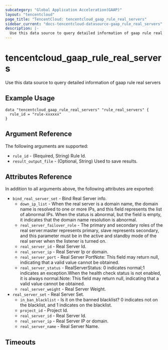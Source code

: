 ```yaml
---
subcategory: "Global Application Acceleration(GAAP)"
layout: "tencentcloud"
page_title: "TencentCloud: tencentcloud_gaap_rule_real_servers"
sidebar_current: "docs-tencentcloud-datasource-gaap_rule_real_servers"
description: |-
  Use this data source to query detailed information of gaap rule real servers
---
```


# tencentcloud_gaap_rule_real_servers

Use this data source to query detailed information of gaap rule real servers

## Example Usage

```hcl
data "tencentcloud_gaap_rule_real_servers" "rule_real_servers" {
  rule_id = "rule-xxxxxx"
}
```

## Argument Reference

The following arguments are supported:

* `rule_id` - (Required, String) Rule Id.
* `result_output_file` - (Optional, String) Used to save results.

## Attributes Reference

In addition to all arguments above, the following attributes are exported:

* `bind_real_server_set` - Bind Real Server info.
  * `down_ip_list` - When the real server is a domain name, the domain name is resolved to one or more IPs, and this field represents the list of abnormal IPs. When the status is abnormal, but the field is empty, it indicates that the domain name resolution is abnormal.
  * `real_server_failover_role` - The primary and secondary roles of the real server:master represents primary, slave represents secondary, and this parameter must be in the active and standby mode of the real server when the listener is turned on.
  * `real_server_id` - Real Server Id.
  * `real_server_ip` - Real Server Ip or domain.
  * `real_server_port` - Real Server PortNote: This field may return null, indicating that a valid value cannot be obtained.
  * `real_server_status` - RealServerStatus: 0 indicates normal;1 indicates an exception.When the health check status is not enabled, it is always normal.Note: This field may return null, indicating that a valid value cannot be obtained.
  * `real_server_weight` - Real Server Weight.
* `real_server_set` - Real Server Set.
  * `in_ban_blacklist` - Is it on the banned blacklist? 0 indicates not on the blacklist, and 1 indicates on the blacklist.
  * `project_id` - Project Id.
  * `real_server_id` - Real Server Id.
  * `real_server_ip` - Real Server IP or domain.
  * `real_server_name` - Real Server Name.


## Timeouts

<no value>


